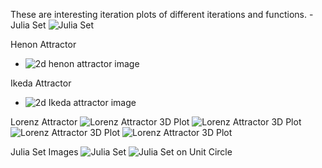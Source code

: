 These are interesting iteration plots of different iterations and functions.
-Julia Set
![Julia Set](https://github.com/shaunramsey/FractalExploration/blob/master/Iterations/julia_set.png)


Henon Attractor
- ![2d henon attractor image](https://github.com/shaunramsey/FractalExploration/blob/master/Iterations/henon_attractor.png)


Ikeda Attractor
- ![2d Ikeda attractor image](https://github.com/shaunramsey/FractalExploration/blob/master/Iterations/ikeda_attractor.png)


Lorenz Attractor
![Lorenz Attractor 3D Plot](https://github.com/shaunramsey/FractalExploration/blob/master/Iterations/lorenz_attractor_1.png)
![Lorenz Attractor 3D Plot](https://github.com/shaunramsey/FractalExploration/blob/master/Iterations/lorenz_attractor_2.png)
![Lorenz Attractor 3D Plot](https://github.com/shaunramsey/FractalExploration/blob/master/Iterations/lorenz_attractor_3.png)
![Lorenz Attractor 3D Plot](https://github.com/shaunramsey/FractalExploration/blob/master/Iterations/lorenz_attractor_4.png)

Julia Set Images
![Julia Set](https://github.com/shaunramsey/FractalExploration/blob/master/Iterations/Julia_Set_image.png)
![Julia Set on Unit Circle](https://github.com/shaunramsey/FractalExploration/blob/master/Iterations/julia_set_on_circle.png)
